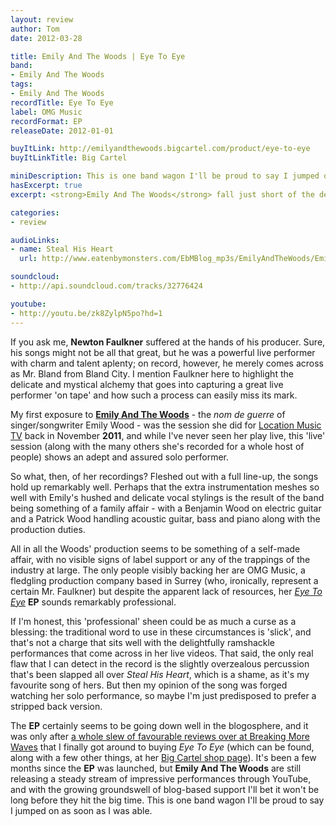 ```yaml
---
layout: review
author: Tom
date: 2012-03-28

title: Emily And The Woods | Eye To Eye
band:
- Emily And The Woods
tags:
- Emily And The Woods
recordTitle: Eye To Eye
label: OMG Music
recordFormat: EP
releaseDate: 2012-01-01

buyItLink: http://emilyandthewoods.bigcartel.com/product/eye-to-eye
buyItLinkTitle: Big Cartel

miniDescription: This is one band wagon I'll be proud to say I jumped on as soon as I was able.
hasExcerpt: true
excerpt: <strong>Emily And The Woods</strong> fall just short of the delicate and mystical alchemy that goes into capturing a great live performer 'on tape'.

categories:
- review

audioLinks:
- name: Steal His Heart
  url: http://www.eatenbymonsters.com/EbMBlog_mp3s/EmilyAndTheWoods/EmilyAndTheWoods_StealHisHeart.mp3

soundcloud:
- http://api.soundcloud.com/tracks/32776424

youtube:
- http://youtu.be/zk8ZylpN5po?hd=1
---
```


If you ask me, **Newton Faulkner** suffered at the hands of his producer. Sure, his songs might not be all that great, but he was a powerful live performer with charm and talent aplenty; on record, however, he merely comes across as Mr. Bland from Bland City. I mention Faulkner here to highlight the delicate and mystical alchemy that goes into capturing a great live performer 'on tape' and how such a process can easily miss its mark.

My first exposure to [**Emily And The Woods**](http://www.facebook.com/emilyandthewoods) - the _nom de guerre_ of singer/songwriter Emily Wood - was the session she did for [Location Music TV](http://locationmusic.tv/) back in November **2011**, and while I've never seen her play live, this 'live' session (along with the many others she's recorded for a whole host of people) shows an adept and assured solo performer.

So what, then, of her recordings? Fleshed out with a full line-up, the songs hold up remarkably well. Perhaps that the extra instrumentation meshes so well with Emily's hushed and delicate vocal stylings is the result of the band being something of a family affair - with a Benjamin Wood on electric guitar and a Patrick Wood handling acoustic guitar, bass and piano along with the production duties.

All in all the Woods' production seems to be something of a self-made affair, with no visible signs of label support or any of the trappings of the industry at large. The only people visibly backing her are OMG Music, a fledgling production company based in Surrey (who, ironically, represent a certain Mr. Faulkner) but despite the apparent lack of resources, her _[Eye To Eye](http://emilyandthewoods.bigcartel.com/product/eye-to-eye)_ **EP** sounds remarkably professional.

If I'm honest, this 'professional' sheen could be as much a curse as a blessing: the traditional word to use in these circumstances is 'slick', and that's not a charge that sits well with the delightfully ramshackle performances that come across in her live videos. That said, the only real flaw that I can detect in the record is the slightly overzealous percussion that's been slapped all over _Steal His Heart_, which is a shame, as it's my favourite song of hers. But then my opinion of the song was forged watching her solo performance, so maybe I'm just predisposed to prefer a stripped back version.

The **EP** certainly seems to be going down well in the blogosphere, and it was only after [a whole slew of favourable reviews over at Breaking More Waves](http://breakingmorewaves.blogspot.co.uk/search/label/Emily%20and%20the%20Woods) that I finally got around to buying _Eye To Eye_ (which can be found, along with a few other things, at her [Big Cartel shop page](http://emilyandthewoods.bigcartel.com/)). It's been a few months since the **EP** was launched, but **Emily And The Woods** are still releasing a steady stream of impressive performances through YouTube, and with the growing groundswell of blog-based support I'll bet it won't be long before they hit the big time. This is one band wagon I'll be proud to say I jumped on as soon as I was able.
